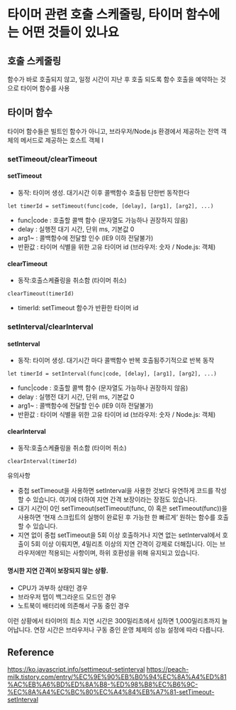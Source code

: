 # 타이머 관련 호출 스케줄링, 타이머 함수에는 어떤 것들이 있나요

## 호출 스케줄링 
함수가 바로 호출되지 않고, 일정 시간이 지난 후 호출 되도록 함수 호출을 예약하는 것으로 타이머 함수를 사용

## 타이머 함수
타이머 함수들은 빌트인 함수가 아니고, 브라우저/Node.js 환경에서 제공하는 전역 객체의 메서드로 제공하는 호스트 객체
l 

### setTimeout/clearTimeout
#### setTimeout
- 동작: 타이머 생성. 대기시간 이후 콜백함수 호출됨 단한번 동작한다
```
let timerId = setTimeout(func|code, [delay], [arg1], [arg2], ...)
```
- func|code : 호출할 콜백 함수 (문자열도 가능하나 권장하지 않음)
- delay : 실행전 대기 시간, 단위 ms, 기본값 0
- arg1~ : 콜백함수에 전달할 인수 (IE9 이하 전달불가)
- 반환값 : 타이머 식별을 위한 고유 타이머 id (브라우저: 숫자 / Node.js: 객체)
#### clearTimeout
- 동작:호출스케쥴링을 취소함 (타이머 취소)
```
clearTimeout(timerId)
```
- timerId: setTimeout 함수가 반환한 타이머 id

### setInterval/clearInterval 
#### setInterval
- 동작: 타이머 생성. 대기시간 마다 콜백함수 반복 호출됨주기적으로 반복 동작

```
let timerId = setInterval(func|code, [delay], [arg1], [arg2], ...)
```
- func|code : 호출할 콜백 함수 (문자열도 가능하나 권장하지 않음)
- delay : 실행전 대기 시간, 단위 ms, 기본값 0
- arg1~ : 콜백함수에 전달할 인수 (IE9 이하 전달불가)
- 반환값 : 타이머 식별을 위한 고유 타이머 id (브라우저: 숫자 / Node.js: 객체)

#### clearInterval 
- 동작:호출스케쥴링을 취소함 (타이머 취소)
```
clearInterval(timerId)
```
유의사항
- 중첩 setTimeout을 사용하면 setInterval을 사용한 것보다 유연하게 코드를 작성할 수 있습니다. 여기에 더하여 지연 간격 보장이라는 장점도 있습니다.
- 대기 시간이 0인 setTimeout(setTimeout(func, 0) 혹은 setTimeout(func))을 사용하면 ‘현재 스크립트의 실행이 완료된 후 가능한 한 빠르게’ 원하는 함수를 호출할 수 있습니다.
- 지연 없이 중첩 setTimeout을 5회 이상 호출하거나 지연 없는 setInterval에서 호출이 5회 이상 이뤄지면, 4밀리초 이상의 지연 간격이 강제로 더해집니다. 이는 브라우저에만 적용되는 사항이며, 하위 호환성을 위해 유지되고 있습니다.


#### 명시한 지연 간격이 보장되지 않는 상황.
- CPU가 과부하 상태인 경우
- 브라우저 탭이 백그라운드 모드인 경우
- 노트북이 배터리에 의존해서 구동 중인 경우

이런 상황에서 타이머의 최소 지연 시간은 300밀리초에서 심하면 1,000밀리초까지 늘어납니다. 연장 시간은 브라우저나 구동 중인 운영 체제의 성능 설정에 따라 다릅니다.
## Reference
https://ko.javascript.info/settimeout-setinterval
https://peach-milk.tistory.com/entry/%EC%9E%90%EB%B0%94%EC%8A%A4%ED%81%AC%EB%A6%BD%ED%8A%B8-%ED%98%B8%EC%B6%9C-%EC%8A%A4%EC%BC%80%EC%A4%84%EB%A7%81-setTimeout-setInterval